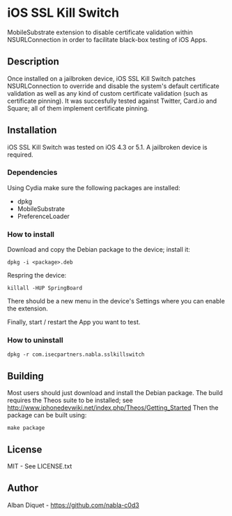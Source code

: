 iOS SSL Kill Switch
===================

MobileSubstrate extension to disable certificate validation within
NSURLConnection in order to facilitate black-box testing of iOS Apps.


Description
-----------

Once installed on a jailbroken device, iOS SSL Kill Switch patches
NSURLConnection to override and disable the system's default
certificate validation as well as any kind of custom certificate
validation (such as certificate pinning). It was succesfully tested
against Twitter, Card.io and Square; all of them implement
certificate pinning.


Installation
------------

iOS SSL Kill Switch was tested on iOS 4.3 or 5.1. A jailbroken device
is required.

### Dependencies

Using Cydia make sure the following packages are installed:
- dpkg
- MobileSubstrate
- PreferenceLoader

### How to install

Download and copy the Debian package to the device; install it:  

    dpkg -i <package>.deb

Respring the device:

    killall -HUP SpringBoard

There should be a new menu in the device's Settings where you can
enable the extension.

Finally, start / restart the App you want to test.

### How to uninstall

    dpkg -r com.isecpartners.nabla.sslkillswitch


Building
--------

Most users should just download and install the Debian package.
The build requires the Theos suite to be installed; 
see http://www.iphonedevwiki.net/index.php/Theos/Getting_Started
Then the package can be built using:

    make package


License
-------

MIT - See LICENSE.txt


Author
------

Alban Diquet - https://github.com/nabla-c0d3
